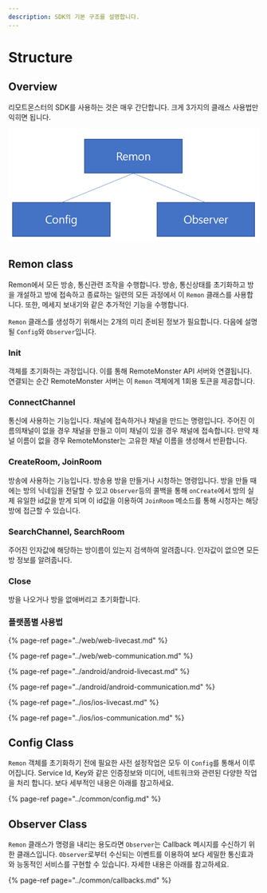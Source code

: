```yaml
---
description: SDK의 기본 구조를 설명합니다.
---
```


# Structure

## Overview

리모트몬스터의 SDK를 사용하는 것은 매우 간단합니다. 크게 3가지의 클래스 사용법만 익히면 됩니다.

![RemoteMonster SDK overview](../.gitbook/assets/sdkcommonoverview1.png)

## Remon class

Remon에서 모든 방송, 통신관련 조작을 수행합니다. 방송, 통신상태를 초기화하고 방을 개설하고 방에 접속하고 종료하는 일련의 모든 과정에서 이 `Remon` 클래스를 사용합니다. 또한, 메세지 보내기와 같은 추가적인 기능을 수행합니다.

`Remon` 클래스를 생성하기 위해서는 2개의 미리 준비된 정보가 필요합니다. 다음에 설명될 `Config`와 `Observer`입니다.

### Init

객체를 초기화하는 과정입니다. 이를 통해 RemoteMonster API 서버와 연결됩니다. 연결되는 순간 RemoteMonster 서버는 이 `Remon` 객체에게 1회용 토큰을 제공합니다.

### ConnectChannel

통신에 사용하는 기능입니다. 채널에 접속하거나 채널을 만드는 명령입니다. 주어진 이름의채널이 없을 경우 채널을 만들고 이미 채널이 있을 경우 채널에 접속합니다. 만약 채널 이름이 없을 경우 RemoteMonster는 고유한 채널 이름을 생성해서 반환합니다.

### CreateRoom, JoinRoom

방송에 사용하는 기능입니다. 방송용 방을 만들거나 시청하는 명령입니다. 방을 만들 때에는 방의 닉네임을 전달할 수 있고 `Observer`등의 콜백을 통해 `onCreate`에서 방의 실제 유일한 id값을 받게 되며 이 id값을 이용하여 `JoinRoom` 메소드를 통해 시청자는 해당 방에 접근할 수 있습니다.

### SearchChannel, SearchRoom

주어진 인자값에 해당하는 방이름이 있는지 검색하여 알려줍니다. 인자값이 없으면 모든 방 정보를 알려줍니다.

### Close

방을 나오거나 방을 없애버리고 초기화합니다.

### 플랫폼별 사용법

{% page-ref page="../web/web-livecast.md" %}

{% page-ref page="../web/web-communication.md" %}

{% page-ref page="../android/android-livecast.md" %}

{% page-ref page="../android/android-communication.md" %}

{% page-ref page="../ios/ios-livecast.md" %}

{% page-ref page="../ios/ios-communication.md" %}

## Config Class

`Remon` 객체를 초기화하기 전에 필요한 사전 설정작업은 모두 이 `Config`를 통해서 이루어집니다. Service Id, Key와 같은 인증정보와 미디어, 네트워크와 관련된 다양한 작업을 처리 합니다. 보다 세부적인 내용은 아래를 참고하세요.

{% page-ref page="../common/config.md" %}

## Observer Class

`Remon` 클래스가 명령을 내리는 용도라면 `Observer`는 Callback 메시지를 수신하기 위한 클래스입니다. `Observer`로부터 수신되는 이벤트를 이용하여 보다 세밀한 통신효과와 능동적인 서비스를 구현할 수 있습니다. 자세한 내용은 아래를 참고하세요.

{% page-ref page="../common/callbacks.md" %}

